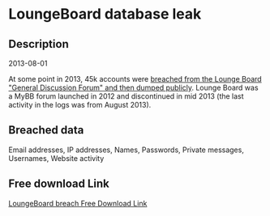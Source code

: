 # LoungeBoard database leak

## Description

2013-08-01

At some point in 2013, 45k accounts were <a href="http://leak.sx/thread-186921" target="_blank" rel="noopener">breached from the Lounge Board "General Discussion Forum" and then dumped publicly</a>. Lounge Board was a MyBB forum launched in 2012 and discontinued in mid 2013 (the last activity in the logs was from August 2013).

## Breached data

Email addresses, IP addresses, Names, Passwords, Private messages, Usernames, Website activity

## Free download Link

[LoungeBoard breach Free Download Link](https://link-to.net/1229997/214.41412508192104/dynamic/?r=aHR0cHM6Ly93d3cubWVkaWFmaXJlLmNvbS92aWV3L0piOHhtSjlxV040cEk4Ny9sb3VuZ2Vib2FyZC5uZXQvZmlsZQ==)
